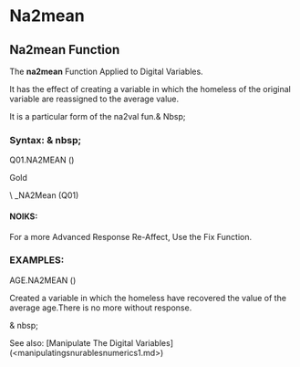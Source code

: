 # Na2mean

## Na2mean Function

The **na2mean** Function Applied to Digital Variables.

It has the effect of creating a variable in which the homeless of the original variable are reassigned to the average value.

It is a particular form of the na2val fun.& Nbsp;

### Syntax: & nbsp;

Q01.NA2MEAN ()

Gold

\ _NA2Mean (Q01)

#### NOIKS:

For a more Advanced Response Re-Affect, Use the Fix Function.

### EXAMPLES:

AGE.NA2MEAN ()

Created a variable in which the homeless have recovered the value of the average age.There is no more without response.

& nbsp;

See also: [Manipulate The Digital Variables] (<manipulatingsnurablesnumerics1.md>)